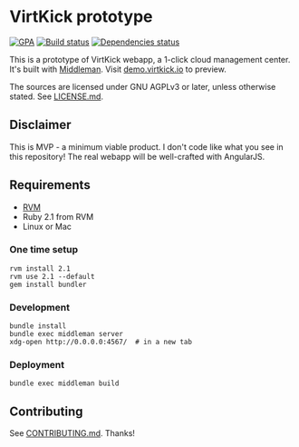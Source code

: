 # VirtKick prototype

[![GPA](https://img.shields.io/codeclimate/github/virtkick/virtkick-prototype.svg)](https://codeclimate.com/github/virtkick/virtkick-prototype)
[![Build status](https://img.shields.io/travis/virtkick/virtkick-prototype.svg)](https://travis-ci.org/virtkick/virtkick-prototype)
[![Dependencies status](http://img.shields.io/gemnasium/virtkick/virtkick-prototype.svg)](https://gemnasium.com/virtkick/virtkick-prototype)

This is a prototype of VirtKick webapp, a 1-click cloud management center.
It's built with [Middleman](http://middlemanapp.com/).
Visit [demo.virtkick.io](https://demo.virtkick.io/) to preview.

The sources are licensed under GNU AGPLv3 or later, unless otherwise stated.
See [LICENSE.md](https://github.com/virtkick/virtkick-prototype/blob/master/LICENSE.md).

## Disclaimer

This is MVP - a minimum viable product. I don't code like what you see in this repository!
The real webapp will be well-crafted with AngularJS.

## Requirements

- [RVM](https://rvm.io/)
- Ruby 2.1 from RVM
- Linux or Mac

### One time setup

```
rvm install 2.1
rvm use 2.1 --default
gem install bundler
```

### Development

```
bundle install
bundle exec middleman server
xdg-open http://0.0.0.0:4567/  # in a new tab
```

### Deployment

```
bundle exec middleman build
```

## Contributing

See [CONTRIBUTING.md](https://github.com/virtkick/virtkick-prototype/blob/master/CONTRIBUTING.md). Thanks!
